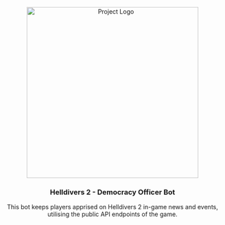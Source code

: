 <div align="center">
  <a href="https://github.com/Sorahawk/democracy-officer-bot/">
    <img src="images/democracy-officer.png" alt="Project Logo" width="400" height="400">
  </a>
  <h3 align="center">Helldivers 2 - Democracy Officer Bot</h3>
  <p align="center">
    This bot keeps players apprised on Helldivers 2 in-game news and events, utilising the public API endpoints of the game.
  </p>
</div>
